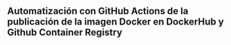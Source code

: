 ## Automatización con GitHub Actions de la publicación de la imagen Docker en DockerHub y Github Container Registry